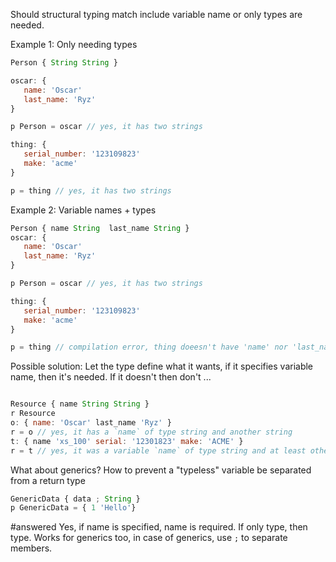 Should structural typing match include variable name or only types are needed. 


Example 1:  Only needing types

```javascript
Person { String String }

oscar: {
   name: 'Oscar'
   last_name: 'Ryz'
}

p Person = oscar // yes, it has two strings

thing: { 
   serial_number: '123109823'
   make: 'acme'
}

p = thing // yes, it has two strings 
```

Example 2: Variable names + types
```javascript
Person { name String  last_name String }
oscar: {
   name: 'Oscar'
   last_name: 'Ryz'
}

p Person = oscar // yes, it has two strings 

thing: { 
   serial_number: '123109823'
   make: 'acme'
}

p = thing // compilation error, thing doeesn't have 'name' nor 'last_name'
```

Possible solution: 
Let the type define what it wants, if it specifies variable name, then it's needed. If it doesn't then don't ...

```javascript

Resource { name String String }
r Resource
o: { name: 'Oscar' last_name 'Ryz' }
r = o // yes, it has a `name` of type string and another string
t: { name 'xs_100' serial: '12301823' make: 'ACME' }
r = t // yes, it was a variable `name` of type string and at least other variable (order matters)
```


What about generics?  How to prevent a "typeless" variable be separated from a return type

```javascript
GenericData { data ; String }
p GenericData = { 1 'Hello'}
```


#answered Yes, if name is specified, name is required. If only type, then type. Works for generics too, in case of generics, use `;` to separate members. 